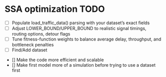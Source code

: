 # SSA optimization TODO

- [ ] Populate load_traffic_data() parsing with your dataset’s exact fields
- [ ] Adjust LOWER_BOUND/UPPER_BOUND to realistic signal timings, routing options, detour flags
- [ ] Tune fitness-function weights to balance average delay, throughput, and bottleneck penalties
- [ ] Find/Add dataset
- [] Make the code more efficient and scalable
- [] Make first model more of a simulation before trying to use a dataset first
